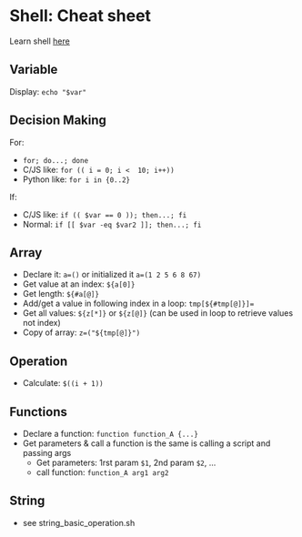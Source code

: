 # Shell: Cheat sheet

Learn shell [here](https://www.learnshell.org/)

## Variable
Display: `echo "$var"`

## Decision Making
For:
 - `for; do...; done`
 - C/JS like: `for (( i = 0; i <  10; i++))`
 - Python like: `for i in {0..2}`
 
If:
 - C/JS like: `if (( $var == 0 )); then...; fi`
 - Normal: `if [[ $var -eq $var2 ]]; then...; fi`
 
## Array
 - Declare it: `a=()` or initialized it `a=(1 2 5 6 8 67)`
 - Get value at an index: `${a[0]}`
 - Get length: `${#a[@]}`
 - Add/get a value in following index in a loop: `tmp[${#tmp[@]}]=`
 - Get all values: `${z[*]}` or `${z[@]}` (can be used in loop to retrieve values not index)
 - Copy of array: `z=("${tmp[@]}")`
 
## Operation
 - Calculate: `$((i + 1))`
 
## Functions
 - Declare a function: `function function_A {...}`
 - Get parameters & call a function is the same is calling a script and passing args 
   - Get parameters: 1rst param `$1`, 2nd param `$2`, ... 
   - call function: `function_A arg1 arg2`
   
## String
 - see string_basic_operation.sh